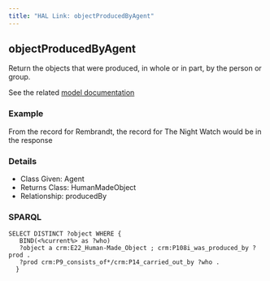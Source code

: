 ```yaml
---
title: "HAL Link: objectProducedByAgent"
---
```


## objectProducedByAgent

Return the objects that were produced, in whole or in part, by the person or group.

See the related [model documentation](/model/object/production/#base-production-activity)

### Example

From the record for Rembrandt, the record for The Night Watch would be in the response


### Details

* Class Given: Agent
* Returns Class: HumanMadeObject
* Relationship: producedBy


### SPARQL
```
SELECT DISTINCT ?object WHERE {
   BIND(<%current%> as ?who)
   ?object a crm:E22_Human-Made_Object ; crm:P108i_was_produced_by ?prod .
   ?prod crm:P9_consists_of*/crm:P14_carried_out_by ?who .
  }
```

